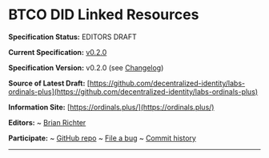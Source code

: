 BTCO DID Linked Resources<br>
==================

**Specification Status:** EDITORS DRAFT

**Current Specification:** [v0.2.0](../)

**Specification Version:** v0.2.0 (see [Changelog](#version-changelog))

**Source of Latest Draft:**
  [https://github.com/decentralized-identity/labs-ordinals-plus](https://github.com/decentralized-identity/labs-ordinals-plus)

**Information Site:**
  [https://ordinals.plus/](https://ordinals.plus/)

**Editors:**
~ [Brian Richter](https://github.com/brianorwhatever)

**Participate:**
~ [GitHub repo](https://github.com/decentralized-identity/labs-ordinals-plus)
~ [File a bug](https://github.com/decentralized-identity/labs-ordinals-plus/issues)
~ [Commit history](https://github.com/decentralized-identity/labs-ordinals-plus/commits/main)

------------------------------------
